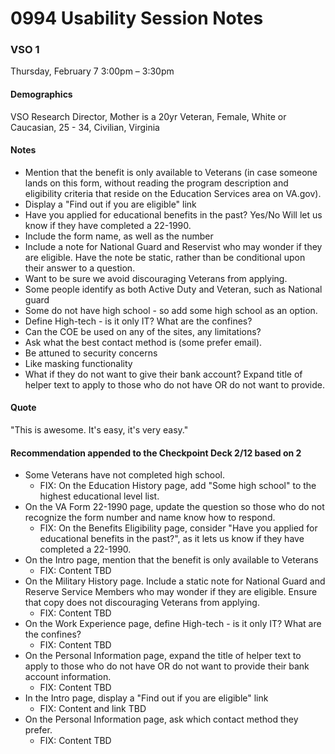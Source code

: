 # 0994 Usability Session Notes #

### VSO 1
Thursday, February 7 3:00pm – 3:30pm

#### Demographics
VSO Research Director, Mother is a 20yr Veteran, Female, White or Caucasian, 25 - 34, Civilian, Virginia

#### Notes
* Mention that the benefit is only available to Veterans (in case someone lands on this form, without reading the program description and eligibility criteria that reside on the Education Services area on VA.gov).
* Display a "Find out if you are eligible" link 
* Have you applied for educational benefits in the past? Yes/No Will let us know if they have completed a 22-1990.
* Include the form name, as well as the number
* Include a note for National Guard and Reservist who may wonder if they are eligible.  Have the note be static, rather than be conditional upon their answer to a question.
* Want to be sure we avoid discouraging Veterans from applying.
* Some people identify as both Active Duty and Veteran, such as National guard
* Some do not have high school - so add some high school as an option.
* Define High-tech - is it only IT? What are the confines?
* Can the COE be used on any of the sites, any limitations?
* Ask what the best contact method is (some prefer email).
* Be attuned to security concerns
* Like masking functionality
* What if they do not want to give their bank account? Expand title of helper text to apply to those who do not have OR do not want to provide.

#### Quote
"This is awesome.  It's easy, it's very easy."

#### Recommendation appended to the Checkpoint Deck 2/12 based on 2
* Some Veterans have not completed high school.
  * FIX: On the Education History page, add "Some high school" to the highest educational level list.
* On the VA Form 22-1990 page, update the question so those who do not recognize the form number and name know how to respond.
  * FIX: On the Benefits Eligibility page, consider "Have you applied for educational benefits in the past?", as it lets us know if they have completed a 22-1990.
* On the Intro page, mention that the benefit is only available to Veterans
  * FIX: Content TBD
* On the Military History page. Include a static note for National Guard and Reserve Service Members who may wonder if they are eligible. Ensure that copy does not discouraging Veterans from applying.
  * FIX: Content TBD
* On the Work Experience page, define High-tech - is it only IT? What are the confines?
  * FIX: Content TBD
* On the Personal Information page, expand the title of helper text to apply to those who do not have OR do not want to provide their bank account information.
  * FIX: Content TBD
* In the Intro page, display a "Find out if you are eligible" link 
  * FIX: Content and link TBD
* On the Personal Information page, ask which contact method they prefer.
  * FIX: Content TBD


